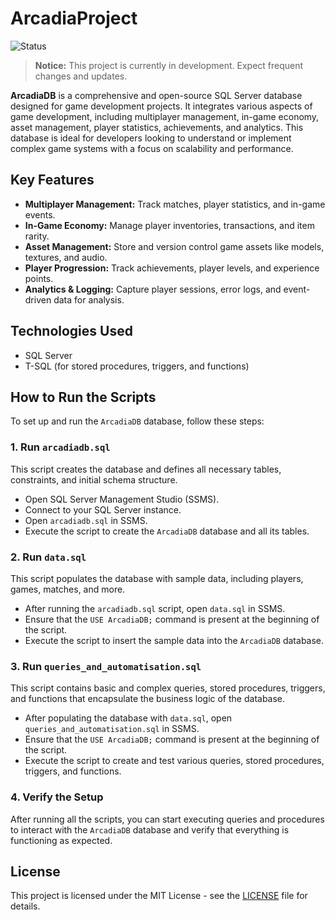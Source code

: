 # ArcadiaProject 
![Status](https://img.shields.io/badge/status-in%20development-orange) 
> **Notice:** This project is currently in development. Expect frequent changes and updates.

**ArcadiaDB** is a comprehensive and open-source SQL Server database designed for game development projects. It integrates various aspects of game development, including multiplayer management, in-game economy, asset management, player statistics, achievements, and analytics. This database is ideal for developers looking to understand or implement complex game systems with a focus on scalability and performance.


## Key Features
- **Multiplayer Management:** Track matches, player statistics, and in-game events.
- **In-Game Economy:** Manage player inventories, transactions, and item rarity.
- **Asset Management:** Store and version control game assets like models, textures, and audio.
- **Player Progression:** Track achievements, player levels, and experience points.
- **Analytics & Logging:** Capture player sessions, error logs, and event-driven data for analysis.

## Technologies Used
- SQL Server
- T-SQL (for stored procedures, triggers, and functions)

## How to Run the Scripts

To set up and run the `ArcadiaDB` database, follow these steps:

### 1. Run `arcadiadb.sql`
This script creates the database and defines all necessary tables, constraints, and initial schema structure.

- Open SQL Server Management Studio (SSMS).
- Connect to your SQL Server instance.
- Open `arcadiadb.sql` in SSMS.
- Execute the script to create the `ArcadiaDB` database and all its tables.

### 2. Run `data.sql`
This script populates the database with sample data, including players, games, matches, and more.

- After running the `arcadiadb.sql` script, open `data.sql` in SSMS.
- Ensure that the `USE ArcadiaDB;` command is present at the beginning of the script.
- Execute the script to insert the sample data into the `ArcadiaDB` database.

### 3. Run `queries_and_automatisation.sql`
This script contains basic and complex queries, stored procedures, triggers, and functions that encapsulate the business logic of the database.

- After populating the database with `data.sql`, open `queries_and_automatisation.sql` in SSMS.
- Ensure that the `USE ArcadiaDB;` command is present at the beginning of the script.
- Execute the script to create and test various queries, stored procedures, triggers, and functions.

### 4. Verify the Setup
After running all the scripts, you can start executing queries and procedures to interact with the `ArcadiaDB` database and verify that everything is functioning as expected.

## License
This project is licensed under the MIT License - see the [LICENSE](LICENSE) file for details.
